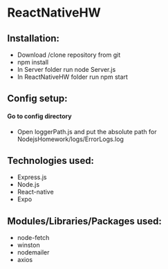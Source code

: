 # ReactNativeHW

## Installation:
* Download /clone repository from git
* npm install
* In Server folder run node Server.js
* In ReactNativeHW folder run npm start

## Config setup:
#### Go to config directory
* Open loggerPath.js and put the absolute path for NodejsHomework/logs/ErrorLogs.log

## Technologies used:
* Express.js
* Node.js
* React-native
* Expo

## Modules/Libraries/Packages used:
* node-fetch
* winston
* nodemailer
* axios